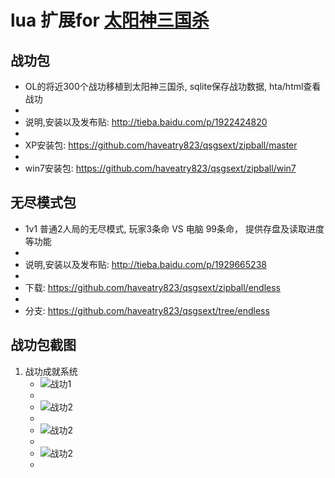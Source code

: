 lua 扩展for [太阳神三国杀](https://github.com/gaodayihao/QSanguosha)
===========================

战功包
--------
*  OL的将近300个战功移植到太阳神三国杀, sqlite保存战功数据, hta/html查看战功
*  
*  说明,安装以及发布贴:  http://tieba.baidu.com/p/1922424820
*  
*  XP安装包:   https://github.com/haveatry823/qsgsext/zipball/master
*  
*  win7安装包: https://github.com/haveatry823/qsgsext/zipball/win7


无尽模式包
----------

*  1v1 普通2人局的无尽模式, 玩家3条命 VS 电脑 99条命， 提供存盘及读取进度等功能
*  
*  说明,安装以及发布贴:   http://tieba.baidu.com/p/1929665238
*  
*  下载: https://github.com/haveatry823/qsgsext/zipball/endless
*  
*  分支: https://github.com/haveatry823/qsgsext/tree/endless
    

战功包截图
------
1. 战功成就系统
   * ![战功1](https://qsgsext.googlecode.com/svn-history/r23/wiki/overview.jpg)
   * 
   * ![战功2](https://qsgsext.googlecode.com/svn-history/r23/wiki/zhonghe.jpg)
   * 
   * ![战功2](https://qsgsext.googlecode.com/svn-history/r23/wiki/qun.jpg)
   * 
   * ![战功2](https://qsgsext.googlecode.com/svn-history/r23/wiki/results.jpg)
   * 
    


